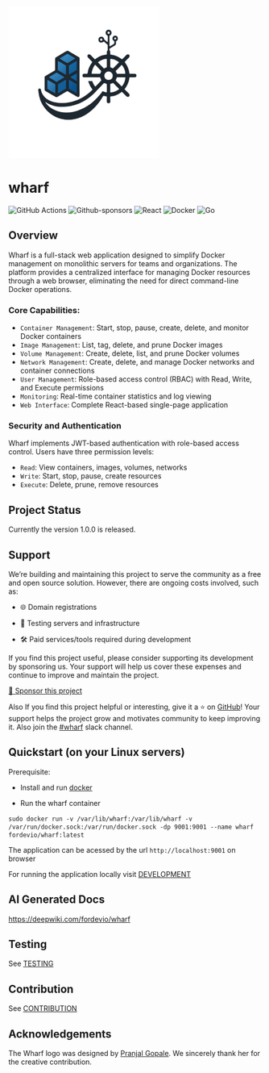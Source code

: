 <!-- ![Wharf](./assets/wharf.png) -->
<img src="./assets/wharf.png" alt="logo" width="300" height="300"/>

# wharf 

![GitHub Actions](https://img.shields.io/badge/github%20actions-%232671E5.svg?style=for-the-badge&logo=githubactions&logoColor=white) ![Github-sponsors](https://img.shields.io/badge/sponsor-30363D?style=for-the-badge&logo=GitHub-Sponsors&logoColor=#EA4AAA)
![React](https://img.shields.io/badge/react-%2320232a.svg?style=for-the-badge&logo=react&logoColor=%2361DAFB)
![Docker](https://img.shields.io/badge/docker-%230db7ed.svg?style=for-the-badge&logo=docker&logoColor=white)
![Go](https://img.shields.io/badge/go-%2300ADD8.svg?style=for-the-badge&logo=go&logoColor=white)

## Overview

Wharf is a full-stack web application designed to simplify Docker management on monolithic servers for teams and organizations. The platform provides a centralized interface for managing Docker resources through a web browser, eliminating the need for direct command-line Docker operations.

### Core Capabilities:

* `Container Management`: Start, stop, pause, create, delete, and monitor Docker containers
* `Image Management`: List, tag, delete, and prune Docker images
* `Volume Management`: Create, delete, list, and prune Docker volumes
* `Network Management`: Create, delete, and manage Docker networks and container connections
* `User Management`: Role-based access control (RBAC) with Read, Write, and Execute permissions
* `Monitoring`: Real-time container statistics and log viewing
* `Web Interface`: Complete React-based single-page application

### Security and Authentication

Wharf implements JWT-based authentication with role-based access control. Users have three permission levels:

* `Read`: View containers, images, volumes, networks
* `Write`: Start, stop, pause, create resources
* `Execute`: Delete, prune, remove resources

## Project Status

Currently the version 1.0.0 is released.

## Support

We’re building and maintaining this project to serve the community as a free and open source solution. However, there are ongoing costs involved, such as:

   * 🌐 Domain registrations

   * 🧪 Testing servers and infrastructure

   * 🛠️ Paid services/tools required during development

If you find this project useful, please consider supporting its development by sponsoring us. Your support will help us cover these expenses and continue to improve and maintain the project.

[💸 Sponsor this project](https://github.com/sponsors/fordevio)

Also If you find this project helpful or interesting, give it a ⭐️ on [GitHub](https://github.com/fordevio/wharf)! Your support helps the project grow and motivates community to keep improving it.
Also join the [#wharf](https://join.slack.com/t/fordev-io/shared_invite/zt-37ixcb48j-o9AnvibyCSc0PCRQdIZIHg) slack channel.

## Quickstart (on your Linux servers)

Prerequisite: 

* Install and run [docker](https://docs.docker.com/engine/install/)

* Run the wharf container 

```
sudo docker run -v /var/lib/wharf:/var/lib/wharf -v /var/run/docker.sock:/var/run/docker.sock -dp 9001:9001 --name wharf fordevio/wharf:latest 
```

The application can be acessed by the url `http://localhost:9001` on browser

For running the application locally visit [DEVELOPMENT](./docs/DEVELOPMENT.md)

## AI Generated Docs

https://deepwiki.com/fordevio/wharf


## Testing 

See [TESTING](./docs/TESTING.md)

## Contribution

See [CONTRIBUTION](./docs/CONTRIBUTION.md)

## Acknowledgements

The Wharf logo was designed by [Pranjal Gopale](https://www.linkedin.com/in/pranjal-goupale-564a9230b/). We sincerely thank her for the creative contribution.